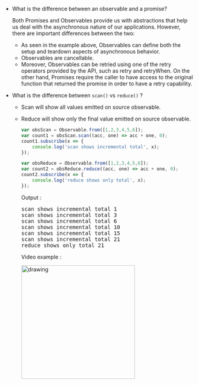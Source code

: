 * What is the difference between an observable and a promise?

    Both Promises and Observables provide us with abstractions that help us deal with the asynchronous nature of our applications. However, there are important differences between the two:
    - As seen in the example above, Observables can define both the setup and teardown aspects of asynchronous behavior.
    - Observables are cancellable.
    - Moreover, Observables can be retried using one of the retry operators provided by the API, such as retry and retryWhen. On the other hand, Promises require the caller to have access to the original function that returned the promise in order to have a retry capability.



* What is the difference between `scan()` vs `reduce()` ?

  - Scan will show all values emitted on source observable.
  - Reduce will show only the final value emitted on source observable.

    ```js
    var obsScan = Observable.from([1,2,3,4,5,6]);
    var count1 = obsScan.scan((acc, one) => acc + one, 0);
    count1.subscribe(x => {
        console.log('scan shows incremental total', x);
    });

    var obsReduce = Observable.from([1,2,3,4,5,6]);
    var count2 = obsReduce.reduce((acc, one) => acc + one, 0);
    count2.subscribe(x => {
        console.log('reduce shows only total', x);
    });
    ```

    Output :

    <pre>
    scan shows incremental total 1
    scan shows incremental total 3
    scan shows incremental total 6
    scan shows incremental total 10
    scan shows incremental total 15
    scan shows incremental total 21
    reduce shows only total 21
    </pre>

    Video example : 
    
    <a href="https://www.youtube.com/watch?v=myEeo2rZc3g" target="_blank"><img src="https://img.youtube.com/vi/myEeo2rZc3g/0.jpg" alt="drawing" style="width:300px;"/></a>